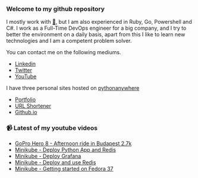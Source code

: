 ### Welcome to my github repository

I mostly work with [:snake:](https://www.python.org/), but I am also experienced in Ruby, Go, Powershell and C#. I work as a Full-Time DevOps engineer for a big company, and I try to better the environment on a daily basis, apart from this I like to learn new technologies and I am a competent problem solver.

You can contact me on the following mediums.
- [Linkedin](https://www.linkedin.com/in/r3ap3rpy)
- [Twitter](https://twitter.com/r3ap3rpy)
- [YouTube](https://www.youtube.com/channel/UC1qkMXH8d2I9DDAtBSeEHqg)

I have three personal sites hosted on [pythonanywhere](https://www.pythonanywhere.com/)
- [Portfolio](http://r3ap3rpy.pythonanywhere.com/)
- [URL Shortener](http://shortenpy.pythonanywhere.com/)
- [Github.io](https://r3ap3rpy.github.io/)

### :video_camera: Latest of my youtube videos
<!-- YOUTUBE:START -->
- [GoPro Hero 8 - Afternoon ride in Budapest 2.7k](https://www.youtube.com/watch?v=NuaWEzCniis)
- [Minikube - Deploy Python App and Redis](https://www.youtube.com/watch?v=dGWf7ckgd8o)
- [Minikube - Deploy Grafana](https://www.youtube.com/watch?v=OHjW7DmEoZY)
- [Minikube - Deploy and use Redis](https://www.youtube.com/watch?v=APU5_mA9dTc)
- [Minikube - Getting started on Fedora 37](https://www.youtube.com/watch?v=z1dcAQSH6D0)
<!-- YOUTUBE:END -->

